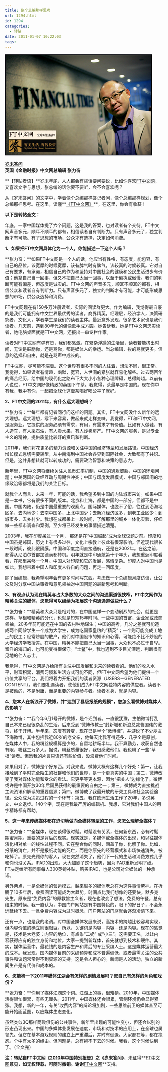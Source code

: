 ```yaml
---
title: 像个总编那样思考
url: 1294.html
id: 1294
categories:
  - 转贴
date: 2011-01-07 10:22:03
tags:
---
```


![](/images/attachments/month_1101/y201117102134.jpg)  
  

**[岁末答问](http://www.ftchinese.com/story/001036271?page=1)  
英国《金融时报》中文网总编辑 张力奋**

  
**【转贴者语】**岁末年尾，人人都会有些话要问要说，比如你喜欢[FT中文网](http://www.ftchinese.com/)，又喜欢文字与思想，张总编的话你要不要听，会不会喜欢呢？  
  
从《岁末答问》的文字中，学着像个总编那样答记者问，像个总编那样规划，像个总编那样思考。在这里，读懂**[《FT中文网》](http://www.ftchinese.com/)**，在这里，你会有收获！  
  
**以下是转帖全文：**  
  
年底，一家中国媒体提了六个问题，这是我的答案，也对读者有个交待。FT中文网声音多元，顺耳不顺耳的都有，相信读者自有判断力。只有声音多元了，独立判断才有可能。有了思想的市场，公众才有选择，决定如何消费。  
  
**1、如果把FT中文网具体化为一个人，你能描述一下这个人吗？**  
  
**张力奋：**如果FT中文网是一个人的话，他应当有性格，有态度，能包容，有自己的品位。该宽厚的时候宽厚，该有脾气时有脾气，该较真的时候较真。它对自己有要求，有承诺，相信自己的作为和坚持对中国社会的健康和公民生活进步有价值；他拿自己当一回事，但又不把自己太当一回事，以至于偏执或傲慢。我们的判断可能有偏差，但态度是诚实的。FT中文网的声音多元，顺耳不顺耳的都有，相信公众和读者自有判断力。只有声音多元了，独立的判断才有可能，才可能形成思想的市场，供公众选择和消费。  
  
FT中文网现在有150多万注册读者，实际的阅读群更大。作为编辑，我觉得最自豪的是我们可能拥有中文世界最优秀的读者。商界精英，经理层，经济学人，决策研究者，文化人，学者学生是我们的读者主体。最近意外发现，很多艺术家也是我们读者。几天前，遇到80年代的偶像歌手成方圆。她告诉我，她是FT中文网忠实读者，她电脑桌面就是FT中文网，还报出一串专栏作家。  
  
读者对FT中文网有弹有赞，我们都感激。在繁杂浮躁的生活里，读者若能挤出时间，无论是鼓励你，还是骂你，都是媒体人的幸运。当总编辑，挨的骂就更多。信息的选择和自由，就是在骂声中成长的。  
  
FT中文网，尽可能不端着。这个世界有很多不同的人住着，想法不同，很正常。我觉得，如果读者有情趣，幽默，宽容，人世间的紧张就容易化解些。过去两百年的痛苦经历，给中国的现代化之路布下大大小小各种心理障碍，总得跨越。以前有人说过，FT中文网好像精致的英国下午茶。我觉得，茶最早是中国的。现在你中有我，我中有你，一起把全球化这壶茶喝好喝公平了就好。  
  
**2、FT中文网的2011年，有什么远大理想吗？**  
  
**张力奋：**每年都有记者同行问这样的问题。其实，FT中文网没什么新年的远大理想。远大理想，写下来容易，做起来就走样变味。我觉得，FT和FT中文网，是服务业。它提供的服务必须有需求，有用，有需求才有价值。比如有人做鞋，有人造车，有人采石油，有人卖水果，有人炒卖房产。FT中文网的服务，是以专业主义的精神，提供质量比较好的资讯和判断。  
  
2011年，我们将花更多的精力资源和关注中国的经济转型和发展路径。中国经济增长模式急切需要转型，从中南海到中国社会各界到国际社会，大致都有了共识。但是，这并非想转就可以转成功的，需要政治智慧和决策的意志力。  
  
新年里，FT中文网将继续关注人民币汇率机制，中国的通胀威胁，中国的环境问题；中美两国的政经互动与周期性冲突；中国与印度发展模式，中国与邻国间的地缘政治等都将是我们的关注目标。  
  
就我个人而言，未来一年，可能的话，我希望多到中国的内陆城市采访。如果中国是一本书，它有很多不同的版本。北京和上海，都是中国的一部分，但都不是中国。中国内陆，仍是中国最重要的观察点。国际媒体，也脱不了俗，往往到沿海地区多，去内地少；去南中国多，上北中国少；去新兴经济区多，到老工业区少；到城市多，去乡村少。我想在成都呆上一段时间，了解那里的城乡一体化实验，仔细做一些都市调查和案例，至少将已经发生的事情描述清楚。  
  
2003年，我在印度呆过一个月， 那还是在“中国崛起”成为全球议题之前。印度和中国虽是邻国，历史上有很多过往，文化上宗教上彼此有很深影响。但近现代很长一段时间，彼此很隔膜。中国和印度之间直接通航，还是在2002年。在这之前，都得从尼泊尔首都加德满都转机。明年就是中印通航第十个年头，我想重返印度看看，在那里呆够一个月。中国人对印度和它的发展，感情复杂。印度人对中国也是如此。我想带着中国人和印度人各自的问题，再走一回印度。  
  
除了当编辑，我希望明年会有更多时间写东西。考虑做一个总编辑月度访谈，让公众及时分享中国决策者和意见领袖对中国问题的最新思考和判断。  
  
**3、有观点认为现在精英与占大多数的大众之间的沟通渠道很狭窄，FT中文网作为精英关注的媒体，您觉得可以继续为拓展这个沟通通道做些什么？**  
  
**张力奋：**精英和大众只是相对的，在中国这样一个变动剧烈的社会，就更是这样。草根和精英的分化，也就是短短15年时间。一些中国的首富，企业家或政商领袖，20多年前可能还在中国的农村种地谋生；中国的高考，几分之差就可能造成两个同龄学生一个成为大学生，成为吃国家皇粮的“精英”；一个则可能变成工地上的民工；经常炒股的散户，他们对中国股市的知识和心得，可能绝不比不炒股的大学经济学教授差。在中国，精英不能把自己太当一回事，大众也不必过于自卑。留洋的海归的，也可能变得很保守。“土鳖”中，我也遇到不少目光深远，判断很有见地的仁人志士。  
  
我觉得，FT中文网是办给所有关注中国发展和未来的读者看的。他们的收入水平，财富积累，消费习惯和生活方式可能不同，但FT中文网希望为他们提供一个价值共享的平台。我们将着力开拓我们的读者资源（USERS－GENERATED CONTENT）。我们要礼遇读者，使他们成为FT中文网独特内容的供应者。读者不是被动的，不是附庸，而是重要的内容参与者。读者本身，就是内容。  
  
**4、您本人在新浪开了微博，并“达到了县级报纸的规模”，您怎么看微博对媒体人的影响？**  
  
**张力奋：**我今年6月1号开的微博，是个迟到者。一直很犹豫，生怕微博打乱自己本来已经很杂乱的生活。后来受到“微博传教士”封新城和新浪总裁曹国伟的激将，终于开博。半年来，态度有转变，现在已是半个“微博控”，并游说了不少朋友下海微博，其中包括我近80岁的老父亲，他每天比我写得还多，几乎全是原创。在媒体人中，我的粉丝规模算是少的，自留地耕耘半年。我不算勤劳，收获自然也有限，粉丝三万多人。据说，粉丝质量很好，我很感激他们。我也粉了一些“草根”读者。但愿我的片言只语还有些价值，没浪费他们时间。  
  
如果用对了，微博是个好东西。对我来说，微博大概有这样几个好处：第一，让我接触到了平时完全陌生的社群和他们的世界，是一个更真实的中国；第二，微博改变了我对媒体功能和受众的看法。它更平等更本源，因为“把关人”边缘化了。微博或许是中国开放30年后国民获得的最重要的自由之一；第三，微博成为直接挑战主流资讯和解读的重要信源；第四，微博成了我最开放的研究工具和社会实验途径。公众成为决策过程的一个环节；第五，我在欧洲生活工作了20年，多说英文，中文退步。140个字，现在是我最严厉的编辑机。我想，它对我们中国人的用字精炼都有帮助。  
  
**5、这一年来传统媒体都在迫切地做向全媒体转型的工作，您怎么理解全媒体？**  
  
**张力奋：**全媒体，现在谈得很时髦。时髦没有关系，任何新东西，必有时髦期蜜月期。重要的是背后的现实。现实就是，多媒体或全媒体的出现，和以往媒体演化相对单一的线性过程不同。它在整合你的同时，涵盖了你，化解了你。比如，报纸的消亡，并不是报纸功能的死亡，而是你原先的经营模式和市场快速消失，被吃掉了。原先光顾你的客人，现在突然消失了，他们下一代的生活和消费方式几乎和你也没关系。IPAD的出现，大大加剧了这个趋势，因为IPAD重新发明了纸。 FT决定给所有同事每人300英镑补贴，购买IPAD，也是公司对全媒体的一种承诺。  
  
另外两点，一是全媒体的营运模式，越来越多的媒体老总在为这件事情劳神。在折腾了10多年后，收费阅读可能成为大趋势，时间点比我们想像的还要快。默多克先生，原来是“免费内容”的原教旨主义者，现在也改变了想法。免费的午餐，总有结束的时候。我一直认为，中国门户网站是有中国特色的，眼下的好日子，不会永远延续下去。一旦免费内容成为过时概念，门户网站的门庭就会逐渐冷清下来。  
  
还有一点，也是我的老调。对中国全媒体发展来说，高技术的跨越比较容易实现，但内容价值的确立则很艰巨。所以，关键词是内容－内容－还是内容。现在的感觉是，技术是大老婆；内容的地位，有点象“二奶” 或“小三”。这需要正名，以让内容获得应有的独立身份和地位。大家一提到新媒体，首先就想到技术和硬件。其实，媒体运营中，最花钱的是内容生产和背后的专业采编人士。这是媒体运营最大的成本。我发现，国内媒体目前的采编预算和成本普遍偏低，或者最需关注的公共事件和议题常常得不到资源的支持。这是令人担心的。新闻是人的活动，独立的新闻生产是有代价和成本的。  
  
**6、您能猜一下2011年媒体江湖会有怎样的剧情发展吗？您自己有怎样的角色和戏份？**  
  
**张力奋：**你用了媒体江湖这个词。江湖上的事，很难猜。2010年，中国媒体活得很忙很累，有些无厘头。2011年，中国媒体还会很累，管制环境仍会显得紧张。我想，新的一年，有关“收费内容”的辩论将加剧，一些思维前卫的媒体甚至可能开始画蓝图，以应媒体生态变化。  
  
虽然类似3Q那样两败俱伤的公共事件，新年里出现的可能性变小，但还会以别的形态凸现出来。中国的多媒体业发展在速度，市场和对技术的应用上，在全球也属领先。但它在基本游戏规则的建立上严重滞后，并时有倒退。大家都在等，都在抱怨。个中有太多的缘由。但问题是，总有拖不下去的时候。我看，这个时候快到了。（全文完）  
  
**注：**转贴自FT中文网**《[2010年中国特别报告](http://www.ftchinese.com/topic/2010annualreport.html/)》**之**《[岁末答问](http://www.ftchinese.com/story/001036271?page=1)》**，未征得**[FT中文网](http://www.ftchinese.com/)**意见，如无权转载，可随时撤销。谢谢**[FT中文网](http://www.ftchinese.com/)**支持。